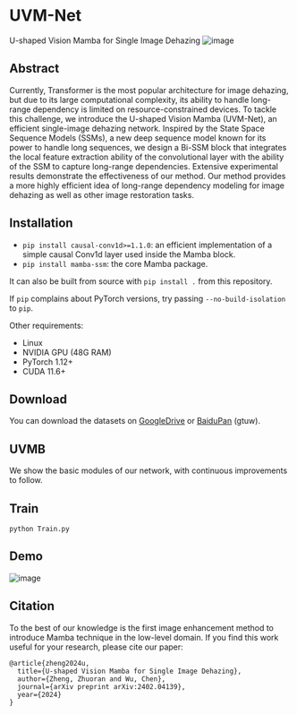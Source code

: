 # UVM-Net
U-shaped Vision Mamba for Single Image Dehazing
![image](https://github.com/zzr-idam/UVM-Net/blob/main/fw3.png)

## Abstract
Currently, Transformer is the most popular architecture for image dehazing, but due to its large computational complexity, its ability to handle long-range dependency is limited on resource-constrained devices. To tackle this challenge, we introduce the U-shaped Vision Mamba (UVM-Net), an efficient single-image dehazing network. Inspired by the State Space Sequence Models (SSMs), a new deep sequence model known for its power to handle long sequences, we design a Bi-SSM block that integrates the local feature extraction ability of the convolutional layer with the ability of the SSM to capture long-range dependencies. Extensive experimental results demonstrate the effectiveness of our method. Our method provides a more highly efficient idea of long-range dependency modeling for image dehazing as well as other image restoration tasks.

## Installation

- `pip install causal-conv1d>=1.1.0`: an efficient implementation of a simple causal Conv1d layer used inside the Mamba block.
- `pip install mamba-ssm`: the core Mamba package.

It can also be built from source with `pip install .` from this repository.

If `pip` complains about PyTorch versions, try passing `--no-build-isolation` to `pip`.

Other requirements:
- Linux
- NVIDIA GPU (48G RAM)
- PyTorch 1.12+
- CUDA 11.6+

## Download

You can download the datasets on [GoogleDrive](https://drive.google.com/drive/folders/1Yy_GH6_bydYPU6_JJzFQwig4LTh86VI4?usp=sharing) or [BaiduPan](https://pan.baidu.com/s/1WVdNccqDMnJ5k5Q__Y2dsg?pwd=gtuw) (gtuw).

## UVMB
We show the basic modules of our network, with continuous improvements to follow.

## Train
```
python Train.py
```

## Demo
![image](https://github.com/zzr-idam/UVM-Net/blob/main/demo.jpg)


## Citation
To the best of our knowledge is the first image enhancement method to introduce Mamba technique in the low-level domain.
If you find this work useful for your research, please cite our paper:
```
@article{zheng2024u,
  title={U-shaped Vision Mamba for Single Image Dehazing},
  author={Zheng, Zhuoran and Wu, Chen},
  journal={arXiv preprint arXiv:2402.04139},
  year={2024}
}
```
